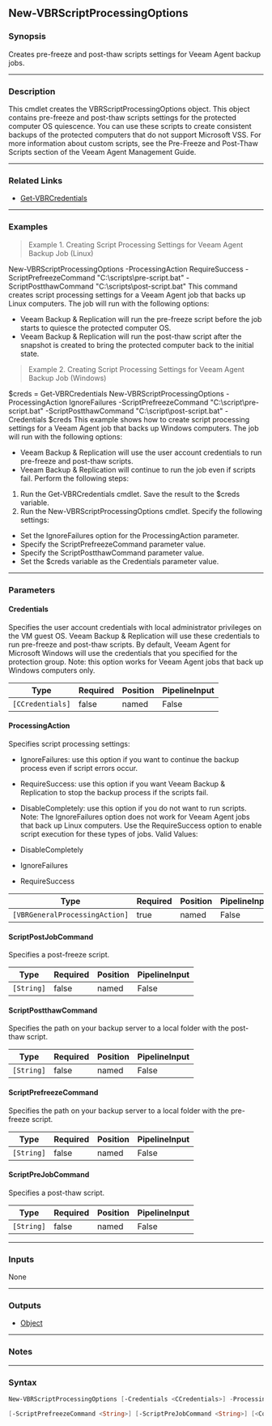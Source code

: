 New-VBRScriptProcessingOptions
------------------------------

### Synopsis
Creates pre-freeze and post-thaw scripts settings for Veeam Agent backup jobs.

---

### Description

This cmdlet creates the VBRScriptProcessingOptions object. This object contains pre-freeze and post-thaw scripts settings for the protected computer OS quiescence. You can use these scripts to create consistent backups of the protected computers that do not support Microsoft VSS.
For more information about custom scripts, see the Pre-Freeze and Post-Thaw Scripts section of the Veeam Agent Management Guide.

---

### Related Links
* [Get-VBRCredentials](Get-VBRCredentials)

---

### Examples
> Example 1. Creating Script Processing Settings for Veeam Agent Backup Job (Linux)

New-VBRScriptProcessingOptions -ProcessingAction RequireSuccess -ScriptPrefreezeCommand "C:\scripts\pre-script.bat" -ScriptPostthawCommand "C:\scripts\post-script.bat"
This command creates script processing settings for a Veeam Agent job that backs up Linux computers. The job will run with the following options:
- Veeam Backup & Replication will run the pre-freeze script before the job starts to quiesce the protected computer OS.
- Veeam Backup & Replication will run the post-thaw script after the snapshot is created to bring the protected computer back to the initial state.
> Example 2. Creating Script Processing Settings for Veeam Agent Backup Job (Windows)

$creds = Get-VBRCredentials
New-VBRScriptProcessingOptions -ProcessingAction IgnoreFailures -ScriptPrefreezeCommand "C:\script\pre-script.bat" -ScriptPostthawCommand "C:\script\post-script.bat" -Credentials $creds
This example shows how to create script processing settings for a Veeam Agent job that backs up Windows computers. The job will run with the following options:
- Veeam Backup & Replication will use the user account credentials to run pre-freeze and post-thaw scripts.
- Veeam Backup & Replication will continue to run the job even if scripts fail.
Perform the following steps:
1. Run the Get-VBRCredentials cmdlet. Save the result to the $creds variable.
2. Run the New-VBRScriptProcessingOptions cmdlet. Specify the following settings:
- Set the IgnoreFailures option for the ProcessingAction parameter.
- Specify the ScriptPrefreezeCommand parameter value.
- Specify the ScriptPostthawCommand parameter value.
- Set the $creds variable as the Credentials parameter value.

---

### Parameters
#### **Credentials**
Specifies the user account credentials with local administrator privileges on the VM guest OS. Veeam Backup & Replication will use these credentials to run pre-freeze and post-thaw scripts.
By default, Veeam Agent for Microsoft Windows will use the credentials that you specified for the protection group.
Note: this option works for Veeam Agent jobs that back up Windows computers only.

|Type            |Required|Position|PipelineInput|
|----------------|--------|--------|-------------|
|`[CCredentials]`|false   |named   |False        |

#### **ProcessingAction**
Specifies script processing settings:
* IgnoreFailures: use this option if you want to continue the backup process even if script errors occur.
* RequireSuccess: use this option if you want Veeam Backup & Replication to stop the backup process if the scripts fail.
* DisableCompletely: use this option if you do not want to run scripts.
Note: The IgnoreFailures option does not work for Veeam Agent jobs that back up Linux computers. Use the RequireSuccess option to enable script execution for these types of jobs.
Valid Values:

* DisableCompletely
* IgnoreFailures
* RequireSuccess

|Type                          |Required|Position|PipelineInput|
|------------------------------|--------|--------|-------------|
|`[VBRGeneralProcessingAction]`|true    |named   |False        |

#### **ScriptPostJobCommand**
Specifies a post-freeze script.

|Type      |Required|Position|PipelineInput|
|----------|--------|--------|-------------|
|`[String]`|false   |named   |False        |

#### **ScriptPostthawCommand**
Specifies the path on your backup server to a local folder with the post-thaw script.

|Type      |Required|Position|PipelineInput|
|----------|--------|--------|-------------|
|`[String]`|false   |named   |False        |

#### **ScriptPrefreezeCommand**
Specifies the path on your backup server to a local folder with the pre-freeze script.

|Type      |Required|Position|PipelineInput|
|----------|--------|--------|-------------|
|`[String]`|false   |named   |False        |

#### **ScriptPreJobCommand**
Specifies a post-thaw script.

|Type      |Required|Position|PipelineInput|
|----------|--------|--------|-------------|
|`[String]`|false   |named   |False        |

---

### Inputs
None

---

### Outputs
* [Object](https://learn.microsoft.com/en-us/dotnet/api/System.Object)

---

### Notes

---

### Syntax
```PowerShell
New-VBRScriptProcessingOptions [-Credentials <CCredentials>] -ProcessingAction {DisableCompletely | IgnoreFailures | RequireSuccess} [-ScriptPostJobCommand <String>] [-ScriptPostthawCommand <String>] 
```
```PowerShell
[-ScriptPrefreezeCommand <String>] [-ScriptPreJobCommand <String>] [<CommonParameters>]
```
